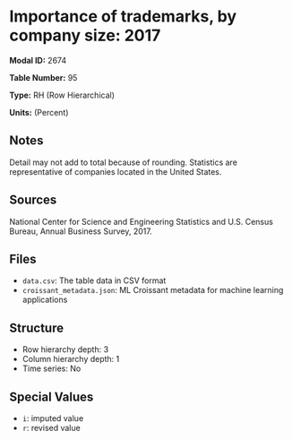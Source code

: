 # Importance of trademarks, by company size: 2017

**Modal ID:** 2674

**Table Number:** 95

**Type:** RH (Row Hierarchical)

**Units:** (Percent)

## Notes

Detail may not add to total because of rounding. Statistics are representative of companies located in the United States.

## Sources

National Center for Science and Engineering Statistics and U.S. Census Bureau, Annual Business Survey, 2017.

## Files

- `data.csv`: The table data in CSV format
- `croissant_metadata.json`: ML Croissant metadata for machine learning applications

## Structure

- Row hierarchy depth: 3
- Column hierarchy depth: 1
- Time series: No

## Special Values

- `i`: imputed value
- `r`: revised value
